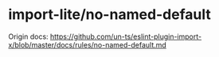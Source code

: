 # import-lite/no-named-default

Origin docs: https://github.com/un-ts/eslint-plugin-import-x/blob/master/docs/rules/no-named-default.md
